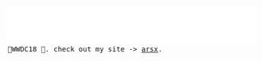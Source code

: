 <img src="assets/greetings.svg" alt=":greet:" />

<!--<a href="https://www.buymeacoffee.com/andikaleonardo" target="_blank"><img src="https://www.buymeacoffee.com/assets/img/custom_images/orange_img.png" alt="Buy Me A Coffee" style="height: 31px !important;width: 124px !important;box-shadow: 0px 3px 2px 0px rgba(190, 190, 190, 0.5) !important;-webkit-box-shadow: 0px 3px 2px 0px rgba(190, 190, 190, 0.5) !important;" ></a>-->

<samp>
  WWDC18 🚀. check out my site -> <a href="https://www.arsx.xyz">arsx</a>.
</samp>
 <!--<  />-->
<!--<img src="https://visitor-badge.laobi.icu/badge?page_id=andikaleonardo.andikaleonardo" alt="visitor badge"/>-->



